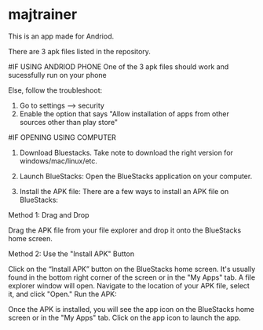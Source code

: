 # majtrainer

This is an app made for Andriod.

There are 3 apk files listed in the repository. 

#IF USING ANDRIOD PHONE
One of the 3 apk files should work and sucessfully run on your phone

Else, follow the troubleshoot:
1) Go to settings --> security
2) Enable the option that says "Allow installation of apps from other sources other than play store"


#IF OPENING USING COMPUTER

1) Download Bluestacks. Take note to download the right version for windows/mac/linux/etc.
2) Launch BlueStacks:
Open the BlueStacks application on your computer.

3) Install the APK file:
There are a few ways to install an APK file on BlueStacks:

Method 1: Drag and Drop

Drag the APK file from your file explorer and drop it onto the BlueStacks home screen.

Method 2: Use the "Install APK" Button

Click on the “Install APK” button on the BlueStacks home screen. It's usually found in the bottom right corner of the screen or in the "My Apps" tab.
A file explorer window will open. Navigate to the location of your APK file, select it, and click "Open."
Run the APK:

Once the APK is installed, you will see the app icon on the BlueStacks home screen or in the "My Apps" tab.
Click on the app icon to launch the app.
